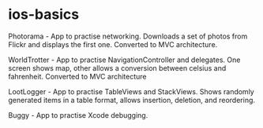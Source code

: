 # ios-basics

Photorama - App to practise networking. Downloads a set of photos from Flickr and displays the first one. Converted to MVC architecture.

WorldTrotter - App to practise NavigationController and delegates. One screen shows map, other allows a conversion between celsius and fahrenheit. Converted to MVC architecture

LootLogger - App to practise TableViews and StackViews. Shows randomly generated items in a table format, allows insertion, deletion, and reordering.

Buggy - App to practise Xcode debugging.
